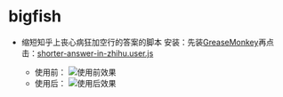 # bigfish

- 缩短知乎上丧心病狂加空行的答案的脚本
安装：先装[GreaseMonkey][1]再点击：[shorter-answer-in-zhihu.user.js][2]
  + 使用前：
    ![使用前效果][3]
  + 使用后：
    ![使用后效果][4]


  [1]: https://addons.mozilla.org/zh-CN/firefox/addon/greasemonkey/
  [2]: https://github.com/redoc/bigfish/raw/master/fish/shorter-answer-in-zhihu.user.js
  [3]: http://nogame.sinaapp.com/html/images/before.png
  [4]: http://nogame.sinaapp.com/html/images/after.png
